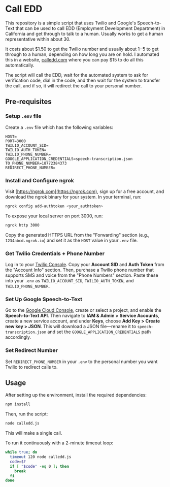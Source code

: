 # Call EDD

This repository is a simple script that uses Twilio and Google's Speech-to-Text that can be used
to call EDD (Employment Development Department) in California and get through to talk to a human.
Usually works to get a human representative within about 30.

It costs about $1.50 to get the Twilio number and usually about $1-$5 to get through to a human, depending on how long you are on hold.
I automated this in a website, [calledd.com](https://calledd.com) where you can pay $15 to do all this automatically.


The script will call the EDD, wait for the automated system to ask for verification code, dial in the code,
and then wait for the system to transfer the call, and if so, it will redirect the call to your personal number.


## Pre-requisites


### Setup `.env` file

Create a `.env` file which has the following variables:

```env
HOST=
PORT=3000
TWILIO_ACCOUNT_SID=
TWILIO_AUTH_TOKEN=
TWILIO_PHONE_NUMBER=
GOOGLE_APPLICATION_CREDENTIALS=speech-transcription.json
TO_PHONE_NUMBER=18772384373
REDIRECT_PHONE_NUMBER=
```

### Install and Configure ngrok

Visit [https://ngrok.com](https://ngrok.com), sign up for a free account, and
download the ngrok binary for your system. In your terminal, run:

```bash
ngrok config add-authtoken <your_authtoken>
```

To expose your local server on port 3000, run:

```bash
ngrok http 3000
```

Copy the generated HTTPS URL from the "Forwarding" section (e.g.,
`1234abcd.ngrok.io`) and set it as the `HOST` value in your `.env` file.

### Get Twilio Credentials + Phone Number

Log in to your [Twilio Console](https://www.twilio.com/console). Copy your
**Account SID** and **Auth Token** from the "Account Info" section. Then,
purchase a Twilio phone number that supports SMS and voice from the "Phone
Numbers" section. Paste these into your `.env` as `TWILIO_ACCOUNT_SID`,
`TWILIO_AUTH_TOKEN`, and `TWILIO_PHONE_NUMBER`.

### Set Up Google Speech-to-Text

Go to the [Google Cloud Console](https://console.cloud.google.com/), create or
select a project, and enable the **Speech-to-Text API**. Then navigate to **IAM
& Admin > Service Accounts**, create a new service account, and under **Keys**,
choose **Add Key > Create new key > JSON**. This will download a JSON
file—rename it to `speech-transcription.json` and set the
`GOOGLE_APPLICATION_CREDENTIALS` path accordingly.

### Set Redirect Number

Set `REDIRECT_PHONE_NUMBER` in your `.env` to the personal number you want
Twilio to redirect calls to.



## Usage

After setting up the environment, install the required dependencies:

```bash
npm install
```

Then, run the script:

```bash
node calledd.js
```

This will make a single call.

To run it continuously with a 2-minute timeout loop:

```bash
while true; do
  timeout 120 node calledd.js
  code=$?
  if [ "$code" -eq 0 ]; then
    break
  fi
done
```